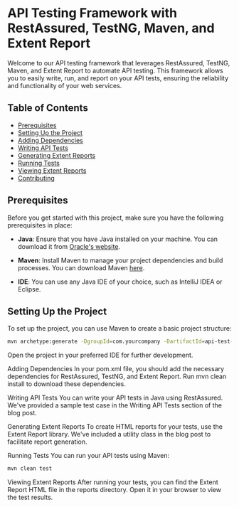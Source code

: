 # API Testing Framework with RestAssured, TestNG, Maven, and Extent Report

Welcome to our API testing framework that leverages RestAssured, TestNG, Maven, and Extent Report to automate API testing. This framework allows you to easily write, run, and report on your API tests, ensuring the reliability and functionality of your web services.

## Table of Contents
- [Prerequisites](#prerequisites)
- [Setting Up the Project](#setting-up-the-project)
- [Adding Dependencies](#adding-dependencies)
- [Writing API Tests](#writing-api-tests)
- [Generating Extent Reports](#generating-extent-reports)
- [Running Tests](#running-tests)
- [Viewing Extent Reports](#viewing-extent-reports)
- [Contributing](#contributing)


## Prerequisites

Before you get started with this project, make sure you have the following prerequisites in place:

- **Java**: Ensure that you have Java installed on your machine. You can download it from [Oracle's website](https://www.oracle.com/java/technologies/javase-jdk11-downloads.html).

- **Maven**: Install Maven to manage your project dependencies and build processes. You can download Maven [here](https://maven.apache.org/download.cgi).

- **IDE**: You can use any Java IDE of your choice, such as IntelliJ IDEA or Eclipse.

## Setting Up the Project

To set up the project, you can use Maven to create a basic project structure:

```bash
mvn archetype:generate -DgroupId=com.yourcompany -DartifactId=api-test-framework -DarchetypeArtifactId=maven-archetype-quickstart -DinteractiveMode=false
```
Open the project in your preferred IDE for further development.

Adding Dependencies
In your pom.xml file, you should add the necessary dependencies for RestAssured, TestNG, and Extent Report. Run mvn clean install to download these dependencies.

Writing API Tests
You can write your API tests in Java using RestAssured. We've provided a sample test case in the Writing API Tests section of the blog post.

Generating Extent Reports
To create HTML reports for your tests, use the Extent Report library. We've included a utility class in the blog post to facilitate report generation.

Running Tests
You can run your API tests using Maven:
```bash
mvn clean test
```

Viewing Extent Reports
After running your tests, you can find the Extent Report HTML file in the reports directory. Open it in your browser to view the test results.
